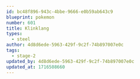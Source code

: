 ```yaml
---
id: bc48f896-943c-4bbe-9666-e0b59ab643c9
blueprint: pokemon
number: 601
title: Klinklang
types:
  - steel
author: 4d8d6ede-5963-429f-9c2f-74b897007e0c
tags:
  - stage-2
updated_by: 4d8d6ede-5963-429f-9c2f-74b897007e0c
updated_at: 1716508660
---
```

